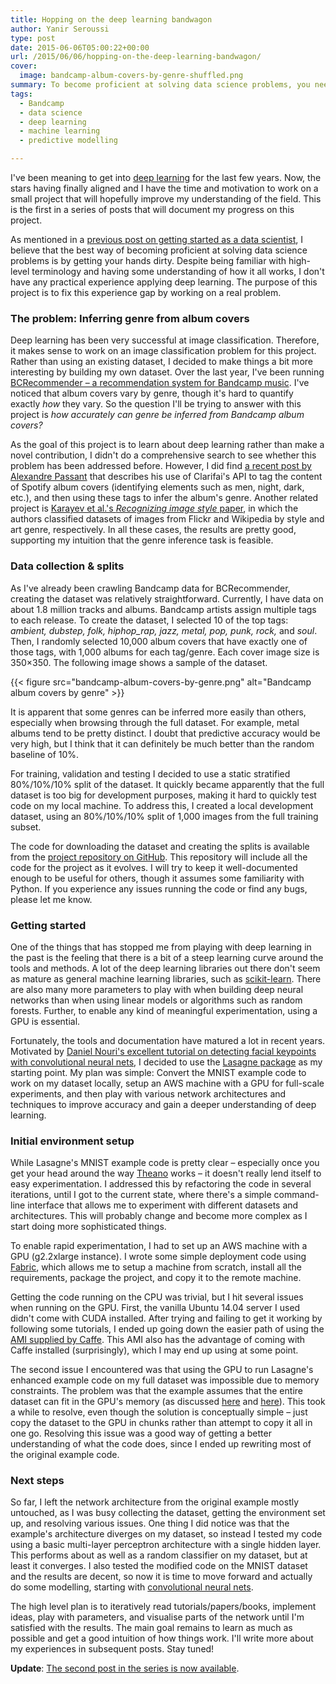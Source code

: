 ```yaml
---
title: Hopping on the deep learning bandwagon
author: Yanir Seroussi
type: post
date: 2015-06-06T05:00:22+00:00
url: /2015/06/06/hopping-on-the-deep-learning-bandwagon/
cover:
  image: bandcamp-album-covers-by-genre-shuffled.png
summary: To become proficient at solving data science problems, you need to get your hands dirty. Here, I used album cover classification to learn about deep learning.
tags:
  - Bandcamp
  - data science
  - deep learning
  - machine learning
  - predictive modelling

---
```

I've been meaning to get into <a href="https://en.wikipedia.org/wiki/Deep_learning" target="_blank" rel="noopener">deep learning</a> for the last few years. Now, the stars having finally aligned and I have the time and motivation to work on a small project that will hopefully improve my understanding of the field. This is the first in a series of posts that will document my progress on this project.

As mentioned in a [previous post on getting started as a data scientist][1], I believe that the best way of becoming proficient at solving data science problems is by getting your hands dirty. Despite being familiar with high-level terminology and having some understanding of how it all works, I don't have any practical experience applying deep learning. The purpose of this project is to fix this experience gap by working on a real problem.

### The problem: Inferring genre from album covers

Deep learning has been very successful at image classification. Therefore, it makes sense to work on an image classification problem for this project. Rather than using an existing dataset, I decided to make things a bit more interesting by building my own dataset. Over the last year, I've been running <a href="http://www.bcrecommender.com" target="_blank" rel="noopener">BCRecommender &ndash; a recommendation system for Bandcamp music</a>. I've noticed that album covers vary by genre, though it's hard to quantify exactly _how_ they vary. So the question I'll be trying to answer with this project is _how accurately can genre be inferred from Bandcamp album covers?_

As the goal of this project is to learn about deep learning rather than make a novel contribution, I didn't do a comprehensive search to see whether this problem has been addressed before. However, I did find <a href="http://apassant.net/2015/05/14/album-covers-music-deep-learning/" target="_blank" rel="noopener">a recent post by Alexandre Passant</a> that describes his use of Clarifai's API to tag the content of Spotify album covers (identifying elements such as men, night, dark, etc.), and then using these tags to infer the album's genre. Another related project is <a href="http://sergeykarayev.com/files/1311.3715v3.pdf" target="_blank" rel="noopener">Karayev et al.'s <em>Recognizing image style</em> paper</a>, in which the authors classified datasets of images from Flickr and Wikipedia by style and art genre, respectively. In all these cases, the results are pretty good, supporting my intuition that the genre inference task is feasible.

### Data collection & splits

As I've already been crawling Bandcamp data for BCRecommender, creating the dataset was relatively straightforward. Currently, I have data on about 1.8 million tracks and albums. Bandcamp artists assign multiple tags to each release. To create the dataset, I selected 10 of the top tags: _ambient, dubstep, folk, hiphop_rap, jazz, metal, pop, punk, rock,_ and _soul_. Then, I randomly selected 10,000 album covers that have exactly one of those tags, with 1,000 albums for each tag/genre. Each cover image size is 350&#215;350. The following image shows a sample of the dataset.

{{< figure src="bandcamp-album-covers-by-genre.png" alt="Bandcamp album covers by genre" >}}

It is apparent that some genres can be inferred more easily than others, especially when browsing through the full dataset. For example, metal albums tend to be pretty distinct. I doubt that predictive accuracy would be very high, but I think that it can definitely be much better than the random baseline of 10%.

For training, validation and testing I decided to use a static stratified 80%/10%/10% split of the dataset. It quickly became apparently that the full dataset is too big for development purposes, making it hard to quickly test code on my local machine. To address this, I created a local development dataset, using an 80%/10%/10% split of 1,000 images from the full training subset.

The code for downloading the dataset and creating the splits is available from the <a href="https://github.com/yanirs/bandcamp-deep-learning" target="_blank" rel="noopener">project repository on GitHub</a>. This repository will include all the code for the project as it evolves. I will try to keep it well-documented enough to be useful for others, though it assumes some familiarity with Python. If you experience any issues running the code or find any bugs, please let me know.

### Getting started

One of the things that has stopped me from playing with deep learning in the past is the feeling that there is a bit of a steep learning curve around the tools and methods. A lot of the deep learning libraries out there don't seem as mature as general machine learning libraries, such as <a href="http://scikit-learn.org/" target="_blank" rel="noopener">scikit-learn</a>. There are also many more parameters to play with when building deep neural networks than when using linear models or algorithms such as random forests. Further, to enable any kind of meaningful experimentation, using a GPU is essential.

Fortunately, the tools and documentation have matured a lot in recent years. Motivated by <a href="http://danielnouri.org/notes/2014/12/17/using-convolutional-neural-nets-to-detect-facial-keypoints-tutorial/" target="_blank" rel="noopener">Daniel Nouri's excellent tutorial on detecting facial keypoints with convolutional neural nets</a>, I decided to use the <a href="http://lasagne.readthedocs.org/" target="_blank" rel="noopener">Lasagne package</a> as my starting point. My plan was simple: Convert the MNIST example code to work on my dataset locally, setup an AWS machine with a GPU for full-scale experiments, and then play with various network architectures and techniques to improve accuracy and gain a deeper understanding of deep learning.

### Initial environment setup

While Lasagne's MNIST example code is pretty clear &ndash; especially once you get your head around the way <a href="http://www.deeplearning.net/software/theano/" target="_blank" rel="noopener">Theano</a> works &ndash; it doesn't really lend itself to easy experimentation. I addressed this by refactoring the code in several iterations, until I got to the current state, where there's a simple command-line interface that allows me to experiment with different datasets and architectures. This will probably change and become more complex as I start doing more sophisticated things.

To enable rapid experimentation, I had to set up an AWS machine with a GPU (g2.2xlarge instance). I wrote some simple deployment code using <a href="http://www.fabfile.org/" target="_blank" rel="noopener">Fabric</a>, which allows me to setup a machine from scratch, install all the requirements, package the project, and copy it to the remote machine.

Getting the code running on the CPU was trivial, but I hit several issues when running on the GPU. First, the vanilla Ubuntu 14.04 server I used didn't come with CUDA installed. After trying and failing to get it working by following some tutorials, I ended up going down the easier path of using the <a href="https://github.com/BVLC/caffe/wiki/Caffe-on-EC2-Ubuntu-14.04-Cuda-7" target="_blank" rel="noopener">AMI supplied by Caffe</a>. This AMI also has the advantage of coming with Caffe installed (surprisingly), which I may end up using at some point.

The second issue I encountered was that using the GPU to run Lasagne's enhanced example code on my full dataset was impossible due to memory constraints. The problem was that the example assumes that the entire dataset can fit in the GPU's memory (as discussed <a href="https://github.com/Lasagne/Lasagne/issues/12" target="_blank" rel="noopener">here</a> and <a href="https://groups.google.com/forum/#!topic/lasagne-users/6F3gCfgviks" target="_blank" rel="noopener">here</a>). This took a while to resolve, even though the solution is conceptually simple &ndash; just copy the dataset to the GPU in chunks rather than attempt to copy it all in one go. Resolving this issue was a good way of getting a better understanding of what the code does, since I ended up rewriting most of the original example code.

### Next steps

So far, I left the network architecture from the original example mostly untouched, as I was busy collecting the dataset, getting the environment set up, and resolving various issues. One thing I did notice was that the example's architecture diverges on my dataset, so instead I tested my code using a basic multi-layer perceptron architecture with a single hidden layer. This performs about as well as a random classifier on my dataset, but at least it converges. I also tested the modified code on the MNIST dataset and the results are decent, so now it is time to move forward and actually do some modelling, starting with <a href="https://en.wikipedia.org/wiki/Convolutional_neural_network" target="_blank" rel="noopener">convolutional neural nets</a>.

The high level plan is to iteratively read tutorials/papers/books, implement ideas, play with parameters, and visualise parts of the network until I'm satisfied with the results. The main goal remains to learn as much as possible and get a good intuition of how things work. I'll write more about my experiences in subsequent posts. Stay tuned!

**Update**: [The second post in the series is now available][2].

 [1]: https://yanirseroussi.com/2015/05/02/first-steps-in-data-science-author-aware-sentiment-analysis/
 [2]: https://yanirseroussi.com/2015/07/06/learning-about-deep-learning-through-album-cover-classification/
